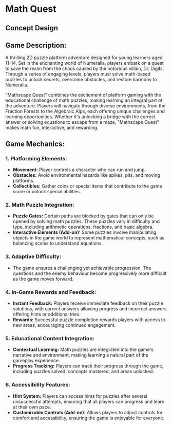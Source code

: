# Math Quest

## Concept Design


## Game Description:

A thrilling 2D puzzle platform adventure designed for young learners aged 11-14. Set in the enchanting world of Numeralia, players embark on a quest to save the realm from the chaos caused by the notorious villain, Dr. Digits. Through a series of engaging levels, players must solve math-based puzzles to unlock secrets, overcome obstacles, and restore harmony to Numeralia.

"Mathscape Quest" combines the excitement of platform gaming with the educational challenge of math puzzles, making learning an integral part of the adventure. Players will navigate through diverse environments, from the Fraction Forests to the Algebraic Alps, each offering unique challenges and learning opportunities. Whether it's unlocking a bridge with the correct answer or solving equations to escape from a maze, "Mathscape Quest" makes math fun, interactive, and rewarding.

## Game Mechanics:

### 1\. Platforming Elements:

-   **Movement:** Player controls a character who can run and jump.
-   **Obstacles:** Avoid environmental hazards like spikes, pits, and moving platforms.
-   **Collectibles:** Gather coins or special items that contribute to the game score or unlock special abilities.

### 2\. Math Puzzle Integration:

-   **Puzzle Gates:** Certain paths are blocked by gates that can only be opened by solving math puzzles. These puzzles vary in difficulty and type, including arithmetic operations, fractions, and basic algebra.
-   **Interactive Elements (Add-on):** Some puzzles involve manipulating objects in the game world to represent mathematical concepts, such as balancing scales to understand equations.

### 3\. Adaptive Difficulty:

-   The game ensures a challenging yet achievable progression. The questions and the enemy behaviour become progressively more difficult as the game moves forward.

### 4\. In-Game Rewards and Feedback:

-   **Instant Feedback:** Players receive immediate feedback on their puzzle solutions, with correct answers allowing progress and incorrect answers offering hints or additional tries.
-   **Rewards:** Successful puzzle completion rewards players with access to new areas, encouraging continued engagement.

### 5\. Educational Content Integration:

-   **Contextual Learning:** Math puzzles are integrated into the game's narrative and environment, making learning a natural part of the gameplay experience.
-   **Progress Tracking:** Players can track their progress through the game, including puzzles solved, concepts mastered, and areas unlocked.

### 6\. Accessibility Features:

-   **Hint System:** Players can access hints for puzzles after several unsuccessful attempts, ensuring that all players can progress and learn at their own pace.
-   **Customizable Controls (Add-on):** Allows players to adjust controls for comfort and accessibility, ensuring the game is enjoyable for everyone.
